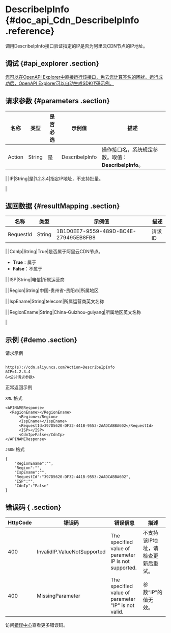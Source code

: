 # DescribeIpInfo {#doc_api_Cdn_DescribeIpInfo .reference}

调用DescribeIpInfo接口验证指定的IP是否为阿里云CDN节点的IP地址。

## 调试 {#api_explorer .section}

[您可以在OpenAPI Explorer中直接运行该接口，免去您计算签名的困扰。运行成功后，OpenAPI Explorer可以自动生成SDK代码示例。](https://api.aliyun.com/#product=Cdn&api=DescribeIpInfo&type=RPC&version=2014-11-11)

## 请求参数 {#parameters .section}

|名称|类型|是否必选|示例值|描述|
|--|--|----|---|--|
|Action|String|是|DescribeIpInfo|操作接口名，系统规定参数。取值：**DescribeIpInfo**。

 |
|IP|String|是|1.2.3.4|指定IP地址，不支持批量。

 |

## 返回数据 {#resultMapping .section}

|名称|类型|示例值|描述|
|--|--|---|--|
|RequestId|String|1B1D0EE7-9559-489D-BC4E-279495EB8FB8|请求ID

 |
|CdnIp|String|True|是否属于阿里云CDN节点。

 -   **True**：属于
-   **False**：不属于

 |
|ISP|String|电信|所属运营商

 |
|Region|String|中国-贵州省-贵阳市|所属地区

 |
|IspEname|String|telecom|所属运营商英文名称

 |
|RegionEname|String|China-Guizhou-guiyang|所属地区英文名称

 |

## 示例 {#demo .section}

请求示例

``` {#request_demo}

http(s)://cdn.aliyuncs.com?Action=DescribeIpInfo
&IP=1.2.3.4
&<公共请求参数>

```

正常返回示例

`XML` 格式

``` {#xml_return_success_demo}
<APINAMEResponse>
  <RegionEname></RegionEname>
	  <Region></Region>
	  <IspEname></IspEname>
	  <RequestId>397D5620-DF32-441B-9553-2AADCABBA602</RequestId>
	  <ISP></ISP>
	  <CdnIp>False</CdnIp>
</APINAMEResponse>
```

`JSON` 格式

``` {#json_return_success_demo}
{
	"RegionEname":"",
	"Region":"",
	"IspEname":"",
	"RequestId":"397D5620-DF32-441B-9553-2AADCABBA602",
	"ISP":"",
	"CdnIp":"False"
}
```

## 错误码 { .section}

|HttpCode|错误码|错误信息|描述|
|--------|---|----|--|
|400|InvalidIP.ValueNotSupported|The specified value of parameter IP is not supported.|不支持该IP地址，请检查更新后重试。|
|400|MissingParameter|The specified value of parameter "IP" is not valid.|参数“IP”的值无效。|

访问[错误中心](https://error-center.aliyun.com/status/product/Cdn)查看更多错误码。

